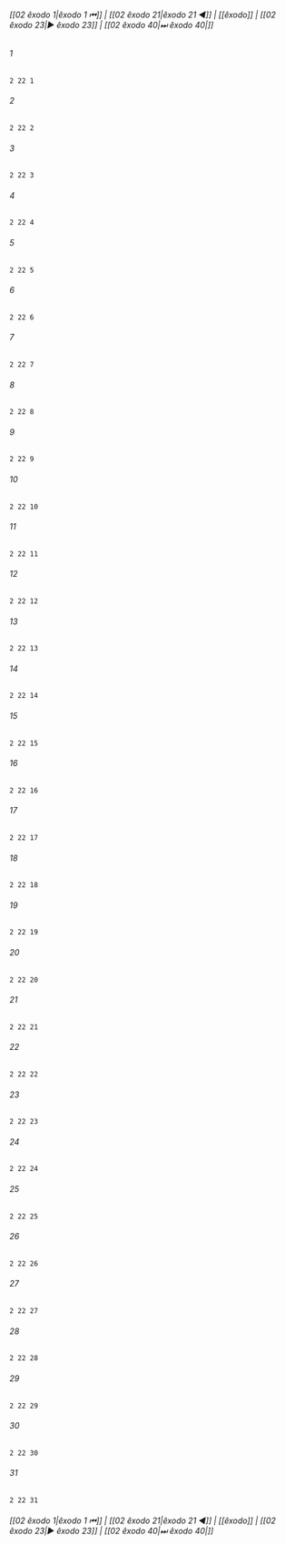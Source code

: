 
###### [[02 êxodo 1|êxodo 1 ⏮]] | [[02 êxodo 21|êxodo 21 ◀]] | [[êxodo]] | [[02 êxodo 23|▶ êxodo 23]] | [[02 êxodo 40|⏭ êxodo 40|]]

###### 1
``` verse
2 22 1 
```
###### 2
``` verse
2 22 2 
```
###### 3
``` verse
2 22 3 
```
###### 4
``` verse
2 22 4 
```
###### 5
``` verse
2 22 5 
```
###### 6
``` verse
2 22 6 
```
###### 7
``` verse
2 22 7 
```
###### 8
``` verse
2 22 8 
```
###### 9
``` verse
2 22 9 
```
###### 10
``` verse
2 22 10 
```
###### 11
``` verse
2 22 11 
```
###### 12
``` verse
2 22 12 
```
###### 13
``` verse
2 22 13 
```
###### 14
``` verse
2 22 14 
```
###### 15
``` verse
2 22 15 
```
###### 16
``` verse
2 22 16 
```
###### 17
``` verse
2 22 17 
```
###### 18
``` verse
2 22 18 
```
###### 19
``` verse
2 22 19 
```
###### 20
``` verse
2 22 20 
```
###### 21
``` verse
2 22 21 
```
###### 22
``` verse
2 22 22 
```
###### 23
``` verse
2 22 23 
```
###### 24
``` verse
2 22 24 
```
###### 25
``` verse
2 22 25 
```
###### 26
``` verse
2 22 26 
```
###### 27
``` verse
2 22 27 
```
###### 28
``` verse
2 22 28 
```
###### 29
``` verse
2 22 29 
```
###### 30
``` verse
2 22 30 
```
###### 31
``` verse
2 22 31 
```

###### [[02 êxodo 1|êxodo 1 ⏮]] | [[02 êxodo 21|êxodo 21 ◀]] | [[êxodo]] | [[02 êxodo 23|▶ êxodo 23]] | [[02 êxodo 40|⏭ êxodo 40|]]

